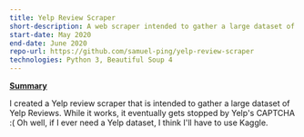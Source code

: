 ```yaml
---
title: Yelp Review Scraper
short-description: A web scraper intended to gather a large dataset of restaurants
start-date: May 2020
end-date: June 2020
repo-url: https://github.com/samuel-ping/yelp-review-scraper
technologies: Python 3, Beautiful Soup 4
---
```


<ins>**Summary**</ins>

I created a Yelp review scraper that is intended to gather a large dataset of Yelp Reviews. While it works, it eventually gets stopped by Yelp's CAPTCHA :( Oh well, if I ever need a Yelp dataset, I think I'll have to use Kaggle.
